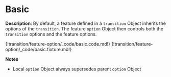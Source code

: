 # Basic

__Description__: By default, a feature defined in a `transition` Object inherits the options of the `transition`. The feature `option` Object then controls both the `transition` options and the feature options.

{!transition/feature-option/_code/basic.code.md!}
{!transition/feature-option/_code/basic.fixture.md!}

__Notes__

+ Local `option` Object always supersedes parent `option` Object

<div class="cf"></div>
<div class="end"></div>

